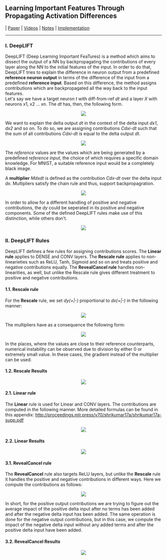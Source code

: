 ## Learning Important Features Through Propagating Activation Differences
 | [Paper](https://arxiv.org/pdf/1704.02685.pdf) | [Videos](https://www.youtube.com/watch?v=v8cxYjNZAXc&list=PLJLjQOkqSRTP3cLB2cOOi_bQFw6KPGKML) | [Notes](./notes_deeplift.md) | [Implementation](../../implementation/9.DeepLIFT.ipynb)
***
### I. DeepLIFT
DeepLIFT (Deep Learning Important FeaTures) is a method which aims to dissect the output of a NN by backpropagating the contributions of every layer along the NN to the initial features of the input. In order to do that, DeepLIFT tries to explain the difference in neuron output from a predefined **reference neuron output** in terms of the difference of the input from a predefined **reference input**. Based on this difference, the method assigns contributions which are backpropagated all the way back to the input features.
<br/>
Let's say we have a target neuron *t* with diff-from-ref *dt* and a layer *X* with neurons x1, x2 ... xn. The *dt* has, then, the following form.
<center>
  <p float="center">
    <img src="../assets/deeplift_t_formula.png"/>
  </p>
</center>

We want to explain the delta output <i>dt</i> in the context of the delta input <i>dx1</i>, <i>dx2</i> and so on. To do so, we are assigning contributions <i>Cdxi-dt</i> such that the sum of all contributions <i>Cdxi-dt</i> is equal to the delta output <i>dt</i>.

<center>
  <p float="center">
    <img src="../assets/deeplift_contributions_formula.png"/>
  </p>
</center>

The *reference* values are the values which are being generated by a predefined *reference input*, the choice of which requires a specific domain knowledge. For MNIST, a suitable reference input would be a completely black image. <br/>

A **multiplier** *Mdxdt* is defined as the contribution *Cdx-dt* over the delta input *dx*. Multipliers satisfy the chain rule and thus, support backpropagration.

<center>
  <p float="center">
    <img src="../assets/deeplift_multiplier_formula.png"/>
  </p>
</center>

In order to allow for a different handling of positive and negative contributions, the *dy* could be seperated in its positive and negative components. Some of the defined DeepLIFT rules make use of this distinction, while others don't.

<center>
  <p float="center">
    <img src="../assets/deeplift_dy_formula.png"/>
  </p>
</center>

### II. DeepLIFT Rules

DeepLIFT defines a few rules for assigning contributions scores. The **Linear rule** applies to DENSE and CONV layers. The **Rescale rule** applies to non-linearieties such as ReLU, Tanh, Sigmoid and so on and treats positive and negative contributions equally. The **RevealCancel rule** handles non-linearities, as well, but unlike the Rescale rule gives different treatment to positive and negative contributions.<br/>

#### 1.1. Rescale rule
For the **Rescale** rule, we set *dy(+|-)* proportional to *dx(+|-)* in the following manner:

<center>
  <p float="center">
    <img src="../assets/deeplift_rescale_formula.png"/>
  </p>
</center>

The multipliers have as a consequence the following form:

<center>
  <p float="center">
    <img src="../assets/deeplift_multiplier_formula.png"/>
  </p>
</center>

In the places, where the values are close to their reference counterparts, numerical instability can be observed due to division by either 0 or extremely small value. In these cases, the gradient instead of the multiplier can be used. 

#### 1.2. Rescale Results
<center>
  <p float="center">
    <img src="../assets/deeplift_rescale_result.png"/>
  </p>
</center>

#### 2.1. Linear rule
The **Linear** rule is used for Linear and CONV layers. The contributions are computed in the following manner.
More detailed formulas can be found in this appendix: http://proceedings.mlr.press/v70/shrikumar17a/shrikumar17a-supp.pdf

<center>
  <p float="center">
    <img src="../assets/deeplift_linear_formula.png"/>
  </p>
</center>

#### 2.2. Linear Results
<center>
  <p float="center">
    <img src="../assets/deeplift_linear_result.png"/>
  </p>
</center>


#### 3.1. RevealCancel rule
The **RevealCancel** rule also targets ReLU layers, but unlike the **Rescale** rule it handles the positive and negative contributions in different ways. Here we compute the contributions as follows: 

<center>
  <p float="center">
    <img src="../assets/deeplift_revealcancel_formula.png"/>
  </p>
</center>

In short, for the positive output contributions we are trying to figure out the average impact of the positive delta input after no terms has been added and after the negative delta input has been added. The same operation is done for the negative output contributions, but in this case, we compute the impact of the negative delta input without any added terms and after the positive delta input have been added.

#### 3.2. RevealCancel Results
<center>
  <p float="center">
    <img src="../assets/deeplift_revealcancel_result.png"/>
  </p>
</center>
